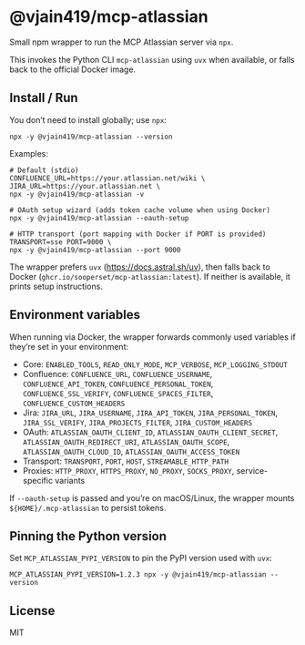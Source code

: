 # @vjain419/mcp-atlassian

Small npm wrapper to run the MCP Atlassian server via `npx`.

This invokes the Python CLI `mcp-atlassian` using `uvx` when available, or falls back to the official Docker image.

## Install / Run

You don’t need to install globally; use `npx`:

```
npx -y @vjain419/mcp-atlassian --version
```

Examples:

```
# Default (stdio)
CONFLUENCE_URL=https://your.atlassian.net/wiki \
JIRA_URL=https://your.atlassian.net \
npx -y @vjain419/mcp-atlassian -v

# OAuth setup wizard (adds token cache volume when using Docker)
npx -y @vjain419/mcp-atlassian --oauth-setup

# HTTP transport (port mapping with Docker if PORT is provided)
TRANSPORT=sse PORT=9000 \
npx -y @vjain419/mcp-atlassian --port 9000
```

The wrapper prefers `uvx` (https://docs.astral.sh/uv), then falls back to Docker (`ghcr.io/sooperset/mcp-atlassian:latest`). If neither is available, it prints setup instructions.

## Environment variables

When running via Docker, the wrapper forwards commonly used variables if they’re set in your environment:

- Core: `ENABLED_TOOLS`, `READ_ONLY_MODE`, `MCP_VERBOSE`, `MCP_LOGGING_STDOUT`
- Confluence: `CONFLUENCE_URL`, `CONFLUENCE_USERNAME`, `CONFLUENCE_API_TOKEN`, `CONFLUENCE_PERSONAL_TOKEN`, `CONFLUENCE_SSL_VERIFY`, `CONFLUENCE_SPACES_FILTER`, `CONFLUENCE_CUSTOM_HEADERS`
- Jira: `JIRA_URL`, `JIRA_USERNAME`, `JIRA_API_TOKEN`, `JIRA_PERSONAL_TOKEN`, `JIRA_SSL_VERIFY`, `JIRA_PROJECTS_FILTER`, `JIRA_CUSTOM_HEADERS`
- OAuth: `ATLASSIAN_OAUTH_CLIENT_ID`, `ATLASSIAN_OAUTH_CLIENT_SECRET`, `ATLASSIAN_OAUTH_REDIRECT_URI`, `ATLASSIAN_OAUTH_SCOPE`, `ATLASSIAN_OAUTH_CLOUD_ID`, `ATLASSIAN_OAUTH_ACCESS_TOKEN`
- Transport: `TRANSPORT`, `PORT`, `HOST`, `STREAMABLE_HTTP_PATH`
- Proxies: `HTTP_PROXY`, `HTTPS_PROXY`, `NO_PROXY`, `SOCKS_PROXY`, service-specific variants

If `--oauth-setup` is passed and you’re on macOS/Linux, the wrapper mounts `${HOME}/.mcp-atlassian` to persist tokens.

## Pinning the Python version

Set `MCP_ATLASSIAN_PYPI_VERSION` to pin the PyPI version used with `uvx`:

```
MCP_ATLASSIAN_PYPI_VERSION=1.2.3 npx -y @vjain419/mcp-atlassian --version
```

## License

MIT

